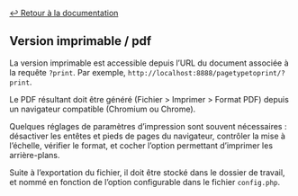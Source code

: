 [↩ Retour à la documentation](index.md)

## Version imprimable / pdf

La version imprimable est accessible depuis l’URL du document associée à la requête `?print`. Par exemple, `http://localhost:8888/pagetypetoprint/?print`.

Le PDF résultant doit être généré (Fichier > Imprimer > Format PDF) depuis un navigateur compatible (Chromium ou Chrome). 

Quelques réglages de paramètres d’impression sont souvent nécessaires : désactiver les entêtes et pieds de pages du navigateur, contrôler la mise à l’échelle, vérifier le format, et cocher l’option permettant d’imprimer les arrière-plans.

Suite à l’exportation du fichier, il doit être stocké dans le dossier de travail, et nommé en fonction de l’option configurable dans le fichier `config.php`.
